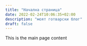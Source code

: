 ```yaml
---
title: "Начална страница"
date: 2022-02-24T10:06:35+02:00
description: "моят готварски блог"
draft: false
---
```


This is the main page content